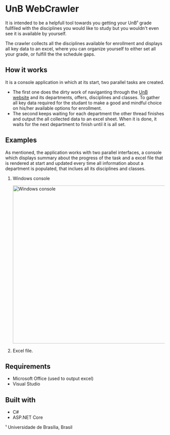 # UnB WebCrawler
 It is intended to be a helpfull tool towards you getting your UnB¹ grade fullfiled with the disciplines you would like to study but you wouldn't even see it is available by yourself.

 The crawler collects all the disciplines available for enrollment and displays all key data to an excel, where you can organize yourself to either set all your grade, or fulfill the the schedule gaps.

## How it works
 It is a console application in which at its start, two parallel tasks are created. 
   * The first one does the dirty work of naviganting through the [UnB website](https://matriculaweb.unb.br/graduacao/oferta_dep.aspx?cod=1) and its departments, offers, disciplines and classes. To gather all key data required for the studant to make a good and mindful choice on his/her available options for enrollment.
   * The second keeps waiting for each department the other thread finishes and output the all collected data to an excel sheet. When it is done, it waits for the next department to finish until it is all set.

## Examples
 As mentioned, the application works with two parallel interfaces, a console which displays summary about the progress of the task and a excel file that is rendered at start and updated every time all information about a department is populated, that inclues all its disciplines and classes.
 
  1. Windows console
     <a href="UnBWebCrawler\AttachmentsUnB Crawler console.png?raw=true" target="_blank"><div><img src="UnBWebCrawler\AttachmentsUnB Crawler console.png" alt="Windows console" width="500px"/></div></a>
  
  2. Excel file.

## Requirements
  * Microsoft Office (used to output excel)
  * Visual Studio

## Built with
  * C#
  * ASP.NET Core


¹ Universidade de Brasília, Brasil
